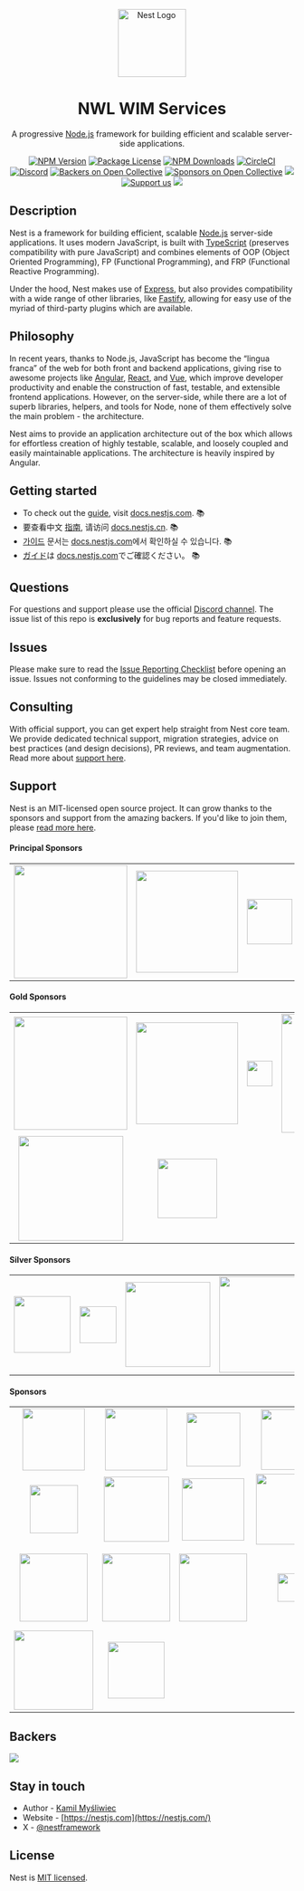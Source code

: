<p align="center">
  <a href="https://nestjs.com/" target="blank"><img src="https://nestjs.com/img/logo-small.svg" width="120" alt="Nest Logo" /></a>
  <h1 align="center">NWL WIM Services</h1>
</p>

[circleci-image]: https://img.shields.io/circleci/build/github/nestjs/nest/master?token=abc123def456
[circleci-url]: https://circleci.com/gh/nestjs/nest

  <p align="center">A progressive <a href="https://nodejs.org" target="_blank">Node.js</a> framework for building efficient and scalable server-side applications.</p>
    <p align="center">
<a href="https://www.npmjs.com/~nestjscore" target="_blank"><img src="https://img.shields.io/npm/v/@nestjs/core.svg" alt="NPM Version" /></a>
<a href="https://www.npmjs.com/~nestjscore" target="_blank"><img src="https://img.shields.io/npm/l/@nestjs/core.svg" alt="Package License" /></a>
<a href="https://www.npmjs.com/~nestjscore" target="_blank"><img src="https://img.shields.io/npm/dm/@nestjs/common.svg" alt="NPM Downloads" /></a>
<a href="https://circleci.com/gh/nestjs/nest" target="_blank"><img src="https://img.shields.io/circleci/build/github/nestjs/nest/master" alt="CircleCI" /></a>
<a href="https://discord.gg/G7Qnnhy" target="_blank"><img src="https://img.shields.io/badge/discord-online-brightgreen.svg" alt="Discord"/></a>
<a href="https://opencollective.com/nest#backer" target="_blank"><img src="https://opencollective.com/nest/backers/badge.svg" alt="Backers on Open Collective" /></a>
<a href="https://opencollective.com/nest#sponsor" target="_blank"><img src="https://opencollective.com/nest/sponsors/badge.svg" alt="Sponsors on Open Collective" /></a>
  <a href="https://paypal.me/kamilmysliwiec" target="_blank"><img src="https://img.shields.io/badge/Donate-PayPal-ff3f59.svg"/></a>
    <a href="https://opencollective.com/nest#sponsor"  target="_blank"><img src="https://img.shields.io/badge/Support%20us-Open%20Collective-41B883.svg" alt="Support us"></a>
  <a href="https://twitter.com/nestframework" target="_blank"><img src="https://img.shields.io/twitter/follow/nestframework.svg?style=social&label=Follow"></a>
</p>
  <!--[![Backers on Open Collective](https://opencollective.com/nest/backers/badge.svg)](https://opencollective.com/nest#backer)
  [![Sponsors on Open Collective](https://opencollective.com/nest/sponsors/badge.svg)](https://opencollective.com/nest#sponsor)-->

## Description

Nest is a framework for building efficient, scalable <a href="https://nodejs.org" target="_blank">Node.js</a> server-side applications. It uses modern JavaScript, is built with <a href="https://www.typescriptlang.org" target="_blank">TypeScript</a> (preserves compatibility with pure JavaScript) and combines elements of OOP (Object Oriented Programming), FP (Functional Programming), and FRP (Functional Reactive Programming).

<p>Under the hood, Nest makes use of <a href="https://expressjs.com/" target="_blank">Express</a>, but also provides compatibility with a wide range of other libraries, like <a href="https://github.com/fastify/fastify" target="_blank">Fastify</a>, allowing for easy use of the myriad of third-party plugins which are available.</p>

## Philosophy

<p>In recent years, thanks to Node.js, JavaScript has become the “lingua franca” of the web for both front and backend applications, giving rise to awesome projects like <a href="https://angular.io/" target="_blank">Angular</a>, <a href="https://github.com/facebook/react" target="_blank">React</a>, and <a href="https://github.com/vuejs/vue" target="_blank">Vue</a>, which improve developer productivity and enable the construction of fast, testable, and extensible frontend applications. However, on the server-side, while there are a lot of superb libraries, helpers, and tools for Node, none of them effectively solve the main problem - the architecture.</p>
<p>Nest aims to provide an application architecture out of the box which allows for effortless creation of highly testable, scalable, and loosely coupled and easily maintainable applications. The architecture is heavily inspired by Angular.</p>

## Getting started

- To check out the [guide](https://docs.nestjs.com), visit [docs.nestjs.com](https://docs.nestjs.com). :books:
- 要查看中文 [指南](readme_zh.md), 请访问 [docs.nestjs.cn](https://docs.nestjs.cn). :books:
- [가이드](readme_kr.md) 문서는 [docs.nestjs.com](https://docs.nestjs.com)에서 확인하실 수 있습니다. :books:
- [ガイド](readme_jp.md)は [docs.nestjs.com](https://docs.nestjs.com)でご確認ください。 :books:

## Questions

For questions and support please use the official [Discord channel](https://discord.gg/G7Qnnhy). The issue list of this repo is **exclusively** for bug reports and feature requests.

## Issues

Please make sure to read the [Issue Reporting Checklist](https://github.com/nestjs/nest/blob/master/CONTRIBUTING.md#-submitting-an-issue) before opening an issue. Issues not conforming to the guidelines may be closed immediately.

## Consulting

With official support, you can get expert help straight from Nest core team. We provide dedicated technical support, migration strategies, advice on best practices (and design decisions), PR reviews, and team augmentation. Read more about [support here](https://enterprise.nestjs.com).

## Support

Nest is an MIT-licensed open source project. It can grow thanks to the sponsors and support from the amazing backers. If you'd like to join them, please [read more here](https://docs.nestjs.com/support).

#### Principal Sponsors

<table style="text-align:center;">
<tr>
<td><a href="https://trilon.io" target="_blank"><img src="https://nestjs.com/img/trilon.svg" width="200" valign="middle" /></a></td>
<td><a href="https://microsoft.com/" target="_blank"><img src="https://nestjs.com/img/logos/microsoft-logo.png" width="180" valign="middle" /></a></td>
<td><a href="https://mojam.co" target="_blank"><img src="https://nestjs.com/img/logos/mojam-logo.png" width="80" valign="middle" /></a></td>
<td><a href="https://valor-software.com/" target="_blank"><img src="https://docs.nestjs.com/assets/sponsors/valor-software.png" width="170" valign="middle" /></a></td>
</tr>
</table>

#### Gold Sponsors

<table style="text-align:center;">
<tr>
<td><a href="https://www.redhat.com" target="_blank"><img src="https://nestjs.com/img/logos/red-hat-logo.svg" width="200" valign="middle" /></a></td>
<td><a href="https://github.com/Sanofi-IADC" target="_blank"><img src="https://docs.nestjs.com/assets/sponsors/sanofi.png" width="180" valign="middle" /></a></td>
<td><a href="https://nx.dev" target="_blank"><img src="https://nestjs.com/img/logos/nx-logo.png" height="45" valign="middle" /></a></td>
<td><a href="https://intrinsic.ventures/" target="_blank"><img src="https://nestjs.com/img/logos/intrinisic-logo.png" width="210" valign="middle" /></a></td>
<td><a href="https://jetbrains.com/" target="_blank"><img src="https://nestjs.com/img/logos/jetbrains-logo.svg" width="90" valign="middle" /></a></td>
</tr>
<tr>
<td><a href="https://snyk.co/nestjs" target="_blank"><img src="https://nestjs.com/img/logos/snyk-logo-black.png" width="185" valign="middle" /></a></td>
<td><a href="https://www.movavi.com/imovie-for-windows.html" target="_blank"><img src="https://nestjs.com/img/logos/movavi-logo.svg" width="105" valign="middle" /></a></td>
</tr>
</table>

#### Silver Sponsors

<table style="text-align:center;">
<tr>
<td><a href="https://www.mercedes-benz.com/" target="_blank"><img src="https://nestjs.com/img/logos/mercedes-logo.png" width="100" valign="middle" /></a></td>
<td><a href="https://www.dinii.jp/" target="_blank"><img src="https://nestjs.com/img/logos/dinii-logo.png" width="65" valign="middle" /></a></td>
<td><a href="https://handsontable.com/docs/react-data-grid/?utm_source=NestJS_GH&utm_medium=sponsorship&utm_campaign=library_sponsorship_2024" target="_blank"><img src="https://nestjs.com/img/logos/handsontable-dark-logo.svg#2" width="150" valign="middle" /></a></td>
<td align="center" valign="middle"><a href="https://www.itflashcards.com/" target="_blank"><img src="https://nestjs.com/img/logos/it_flashcards-logo.png" width="170" valign="middle" /></a></td>
<td align="center" valign="middle"><a href="https://arcjet.com/?ref=nestjs" target="_blank"><img src="https://nestjs.com/img/logos/arcjet-logo.svg" width="170" valign="middle" /></a></td>
<td align="center" valign="middle"><a href="https://crawljobs.com" target="_blank"><img src="https://nestjs.com/img/logos/crawljobs-logo.svg" width="130" valign="middle" /></a></td>
</tr>
</table>

#### Sponsors

<table>
<tr>
<td align="center" valign="middle"><a href="https://www.swingdev.io" target="_blank"><img src="https://nestjs.com/img/logos/swingdev-logo.svg#1" width="110" valign="middle" /></a></td>
<td align="center" valign="middle"><a href="https://www.novologic.com/" target="_blank"><img src="https://nestjs.com/img/logos/novologic.png" width="110" valign="middle" /></a></td>
<td align="center" valign="middle"><a href="https://mantro.net/" target="_blank"><img src="https://nestjs.com/img/logos/mantro-logo.svg" width="95" valign="middle" /></a></td>
<td align="center" valign="middle"><a href="https://triplebyte.com/" target="_blank"><img src="https://nestjs.com/img/logos/triplebyte.png" width="107" valign="middle" /></a></td>
<td align="center" valign="middle"><a href="https://nearpod.com/" target="_blank"><img src="https://nestjs.com/img/logos/nearpod-logo.svg" width="100" valign="middle" /></a></td>
<td align="center" valign="middle"><a href="https://genuinebee.com/" target="_blank"><img src="https://nestjs.com/img/logos/genuinebee.svg" width="97" valign="middle" /></a></td>
</tr>
<tr>
<td align="center" valign="middle"><a href="https://vpn-review.com/vpn-for-torrenting" target="_blank"><img src="https://nestjs.com/img/logos/vpn-review-logo.png" width="85" valign="middle" /></a></td>
<td align="center" valign="middle"><a href="https://lambda-it.ch/" target="_blank"><img src="https://nestjs.com/img/logos/lambda-it-logo.svg" width="115" valign="middle" /></a></td>
<td align="center" valign="middle"><a href="https://rocketech.it/cases/?utm_source=google&utm_medium=badge&utm_campaign=nestjs" target="_blank"><img src="https://nestjs.com/img/logos/rocketech-logo.svg" width="110" valign="middle" /></a></td>
<td align="center" valign="middle"><a href="https://www.anonymistic.com/" target="_blank"><img src="https://nestjs.com/img/logos/anonymistic-logo.png" width="125" valign="middle" /></a></td>
<td align="center" valign="middle"><a href="https://www.naologic.com/" target="_blank"><img src="https://nestjs.com/img/logos/naologic-logo.svg" width="125" valign="middle" /></a></td>
<td align="center" valign="middle"><a href="https://triplecore.io" target="_blank"><img src="https://nestjs.com/img/logos/triplecore-logo.svg" width="50" valign="middle" /></a></td>
</tr>
<tr>
<td align="center" valign="middle"><a href="https://polygon-software.ch/" target="_blank"><img src="https://nestjs.com/img/logos/polygon-logo.svg" width="120" valign="middle" /></a></td>
<td align="center" valign="middle"><a href="https://boringowl.io/" target="_blank"><img src="https://nestjs.com/img/logos/boringowl-logo.svg" width="120" valign="middle" /></a></td>
<td align="center" valign="middle"><a href="https://nordbot.app/" target="_blank"><img src="https://nestjs.com/img/logos/nordbot-logo.png" width="120" valign="middle" /></a></td>
<td align="center" valign="middle"><a href="https://doppio.sh/" target="_blank"><img src="https://nestjs.com/img/logos/dopiosh-logo.png" width="50" valign="middle" /></a></td>
<td align="center" valign="middle"><a href="https://www.hingehealth.com/" target="_blank"><img src="https://nestjs.com/img/logos/hinge-health-logo.svg" width="100" valign="middle" /></a></td>
<td align="center" valign="middle"><a href="https://www.tripoffice.com/" target="_blank"><img src="https://nestjs.com/img/logos/tripoffice-logo.png" width="140" valign="middle" /></a></td>
</tr>
<tr>
<td align="center" valign="middle"><a href="https://solcellsforetag.se/" target="_blank"><img src="https://nestjs.com/img/logos/solcellsforetag-logo.svg" width="140" valign="middle" /></a></td>
<td align="center" valign="middle"><a href="https://www.route4me.com/" target="_blank"><img src="https://nestjs.com/img/logos/route4me-logo.svg" width="100" valign="middle" /></a></td>
</tr>
</table>

## Backers

<a href="https://opencollective.com/nest" target="_blank"><img src="https://opencollective.com/nest/backers.svg?width=1000"></a>

## Stay in touch

- Author - [Kamil Myśliwiec](https://x.com/kammysliwiec)
- Website - [https://nestjs.com](https://nestjs.com/)
- X - [@nestframework](https://x.com/nestframework)

## License

Nest is [MIT licensed](LICENSE).
